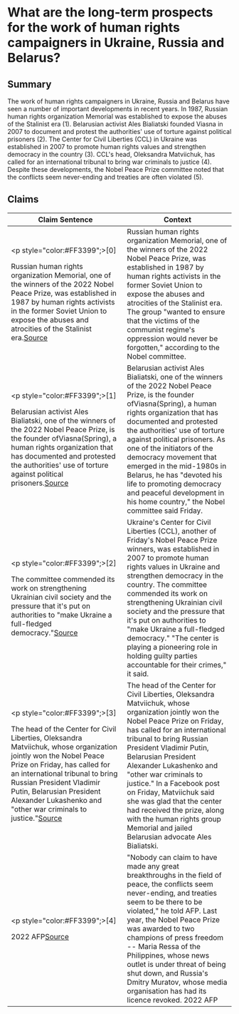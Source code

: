 # What are the long-term prospects for the work of human rights campaigners in Ukraine, Russia and Belarus?

## Summary
The work of human rights campaigners in Ukraine, Russia and Belarus have seen a number of important developments in recent years. In 1987, Russian human rights organization Memorial was established to expose the abuses of the Stalinist era (1). Belarusian activist Ales Bialiatski founded Viasna in 2007 to document and protest the authorities' use of torture against political prisoners (2). The Center for Civil Liberties (CCL) in Ukraine was established in 2007 to promote human rights values and strengthen democracy in the country (3). CCL's head, Oleksandra Matviichuk, has called for an international tribunal to bring war criminals to justice (4). Despite these developments, the Nobel Peace Prize committee noted that the conflicts seem never-ending and treaties are often violated (5).

## Claims
| Claim Sentence | Context |
|---|---|
|<p style="color:#FF3399";>[0]</p>Russian human rights organization Memorial, one of the winners of the 2022 Nobel Peace Prize, was established in 1987 by human rights activists in the former Soviet Union to expose the abuses and atrocities of the Stalinist era.<a href="https://www.cnn.com/europe/live-news/russia-ukraine-war-news-10-07-22/h_ab13d0e1f7a9e22d692397bbdf8064dc" target="_blank">Source</a>| Russian human rights organization Memorial, one of the winners of the 2022 Nobel Peace Prize, was established in 1987 by human rights activists in the former Soviet Union to expose the abuses and atrocities of the Stalinist era. The group "wanted to ensure that the victims of the communist regime's oppression would never be forgotten," according to the Nobel committee.|
|<p style="color:#FF3399";>[1]</p>Belarusian activist Ales Bialiatski, one of the winners of the 2022 Nobel Peace Prize, is the founder ofViasna(Spring), a human rights organization that has documented and protested the authorities' use of torture against political prisoners.<a href="https://www.cnn.com/europe/live-news/russia-ukraine-war-news-10-07-22/h_fa550571e8af41caeccf7ca9abef40b9" target="_blank">Source</a>| Belarusian activist Ales Bialiatski, one of the winners of the 2022 Nobel Peace Prize, is the founder ofViasna(Spring), a human rights organization that has documented and protested the authorities' use of torture against political prisoners. As one of the initiators of the democracy movement that emerged in the mid-1980s in Belarus, he has "devoted his life to promoting democracy and peaceful development in his home country," the Nobel committee said Friday.|
|<p style="color:#FF3399";>[2]</p>The committee commended its work on strengthening Ukrainian civil society and the pressure that it's put on authorities to "make Ukraine a full-fledged democracy."<a href="https://www.cnn.com/europe/live-news/russia-ukraine-war-news-10-07-22/h_9422c8b5b492267791ed61d268362e27" target="_blank">Source</a>| Ukraine's Center for Civil Liberties (CCL), another of Friday's Nobel Peace Prize winners, was established in 2007 to promote human rights values in Ukraine and strengthen democracy in the country. The committee commended its work on strengthening Ukrainian civil society and the pressure that it's put on authorities to "make Ukraine a full-fledged democracy." "The center is playing a pioneering role in holding guilty parties accountable for their crimes," it said.|
|<p style="color:#FF3399";>[3]</p>The head of the Center for Civil Liberties, Oleksandra Matviichuk, whose organization jointly won the Nobel Peace Prize on Friday, has called for an international tribunal to bring Russian President Vladimir Putin, Belarusian President Alexander Lukashenko and "other war criminals to justice."<a href="https://www.cnn.com/europe/live-news/russia-ukraine-war-news-10-07-22/h_de6e4db839d959de52f8718b46fcae45" target="_blank">Source</a>| The head of the Center for Civil Liberties, Oleksandra Matviichuk, whose organization jointly won the Nobel Peace Prize on Friday, has called for an international tribunal to bring Russian President Vladimir Putin, Belarusian President Alexander Lukashenko and "other war criminals to justice." In a Facebook post on Friday, Matviichuk said she was glad that the center had received the prize, along with the human rights group Memorial and jailed Belarusian advocate Ales Bialiatski.|
|<p style="color:#FF3399";>[4]</p>2022 AFP<a href="https://www.france24.com/en/live-news/20221005-ukraine-war-climate-favourites-for-nobel-peace-prize" target="_blank">Source</a>| "Nobody can claim to have made any great breakthroughs in the field of peace, the conflicts seem never-ending, and treaties seem to be there to be violated," he told AFP. Last year, the Nobel Peace Prize was awarded to two champions of press freedom -- Maria Ressa of the Philippines, whose news outlet is under threat of being shut down, and Russia's Dmitry Muratov, whose media organisation has had its licence revoked. 2022 AFP|
